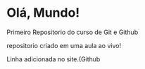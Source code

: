 # Olá, Mundo!
 Primeiro Repositorio do curso de Git e Github

 repositorio criado em uma aula ao vivo!
 
 Linha adicionada no site.(Github
